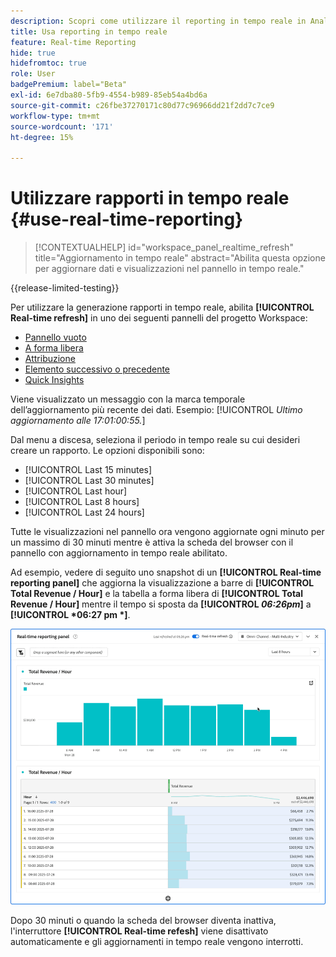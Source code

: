 ```yaml
---
description: Scopri come utilizzare il reporting in tempo reale in Analysis Workspace.
title: Usa reporting in tempo reale
feature: Real-time Reporting
hide: true
hidefromtoc: true
role: User
badgePremium: label="Beta"
exl-id: 6e7dba80-5fb9-4554-b989-85eb54a4bd6a
source-git-commit: c26fbe37270171c80d77c96966dd21f2dd7c7ce9
workflow-type: tm+mt
source-wordcount: '171'
ht-degree: 15%

---
```


# Utilizzare rapporti in tempo reale {#use-real-time-reporting}

>[!CONTEXTUALHELP]
>id="workspace_panel_realtime_refresh"
>title="Aggiornamento in tempo reale"
>abstract="Abilita questa opzione per aggiornare dati e visualizzazioni nel pannello in tempo reale."

{{release-limited-testing}}

Per utilizzare la generazione rapporti in tempo reale, abilita **[!UICONTROL Real-time refresh]** in uno dei seguenti pannelli del progetto Workspace:

* [Pannello vuoto](/help/analysis-workspace/c-panels/blank-panel.md)
* [A forma libera](/help/analysis-workspace/c-panels/freeform-panel.md)
* [Attribuzione](/help/analysis-workspace/c-panels/attribution.md)
* [Elemento successivo o precedente](/help/analysis-workspace/c-panels/next-previous.md)
* [Quick Insights](/help/analysis-workspace/c-panels/quickinsight.md)

Viene visualizzato un messaggio con la marca temporale dell’aggiornamento più recente dei dati. Esempio: [!UICONTROL &#x200B; *Ultimo aggiornamento alle 17:01:00:55.*]

Dal menu a discesa, seleziona il periodo in tempo reale su cui desideri creare un rapporto. Le opzioni disponibili sono:

* [!UICONTROL Last 15 minutes]
* [!UICONTROL Last 30 minutes]
* [!UICONTROL Last hour]
* [!UICONTROL Last 8 hours]
* [!UICONTROL Last 24 hours]

Tutte le visualizzazioni nel pannello ora vengono aggiornate ogni minuto per un massimo di 30 minuti mentre è attiva la scheda del browser con il pannello con aggiornamento in tempo reale abilitato.

Ad esempio, vedere di seguito uno snapshot di un **[!UICONTROL Real-time reporting panel]** che aggiorna la visualizzazione a barre di **[!UICONTROL Total Revenue / Hour]** e la tabella a forma libera di **[!UICONTROL Total Revenue / Hour]** mentre il tempo si sposta da **[!UICONTROL *06:26pm*]** a **[!UICONTROL *06:27 pm *]**.

![Aggiornamento in tempo reale](assets/real-time-refresh.gif)

Dopo 30 minuti o quando la scheda del browser diventa inattiva, l&#39;interruttore **[!UICONTROL Real-time refesh]** viene disattivato automaticamente e gli aggiornamenti in tempo reale vengono interrotti.
